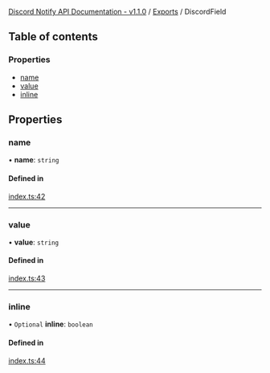 [Discord Notify API Documentation - v1.1.0](../README.md) / [Exports](../modules.md) / DiscordField

## Table of contents

### Properties

- [name](DiscordField.md#name)
- [value](DiscordField.md#value)
- [inline](DiscordField.md#inline)

## Properties

### name

• **name**: `string`

#### Defined in

[index.ts:42](https://github.com/Devlander-Software/discord-notify/blob/main/src/index.ts#L42)

___

### value

• **value**: `string`

#### Defined in

[index.ts:43](https://github.com/Devlander-Software/discord-notify/blob/main/src/index.ts#L43)

___

### inline

• `Optional` **inline**: `boolean`

#### Defined in

[index.ts:44](https://github.com/Devlander-Software/discord-notify/blob/main/src/index.ts#L44)
